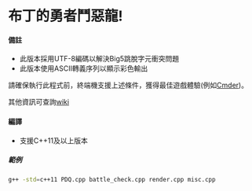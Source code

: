 # 布丁的勇者鬥惡龍!

#### 備註
* 此版本採用UTF-8編碼以解決Big5跳脫字元衝突問題
* 此版本使用ASCII轉義序列以顯示彩色輸出

請確保執行此程式前，終端機支援上述條件，獲得最佳遊戲體驗(例如[Cmder](http://cmder.net))。

其他資訊可查詢[wiki](https://github.com/fanlan1210/puddings_Dragon_Quest/wiki)
#### 編譯
* 支援C++11及以上版本
##### 範例
```bash
g++ -std=c++11 PDQ.cpp battle_check.cpp render.cpp misc.cpp
```
